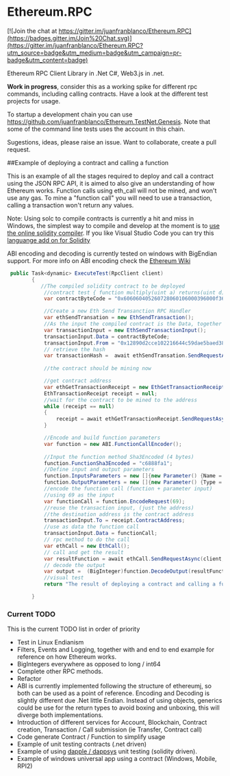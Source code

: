 # Ethereum.RPC

[![Join the chat at https://gitter.im/juanfranblanco/Ethereum.RPC](https://badges.gitter.im/Join%20Chat.svg)](https://gitter.im/juanfranblanco/Ethereum.RPC?utm_source=badge&utm_medium=badge&utm_campaign=pr-badge&utm_content=badge)

Ethereum RPC Client Library in .Net C#, Web3.js in .net.

**Work in progress**, consider this as a working spike for different rpc commands, including calling contracts. Have a look at the different test projects for usage. 

To startup a development chain you can use https://github.com/juanfranblanco/Ethereum.TestNet.Genesis. Note that some of the command line tests uses the account in this chain.

Sugestions, ideas, please raise an issue. Want to collaborate, create a pull request.

##Example of deploying a contract and calling a function

This is an example of all the stages required to deploy and call a contract using the JSON RPC API, it is aimed to also give an understanding of how Ethereum works. Function calls using eth_call will not be mined, and won't use any gas. To mine a "function call" you will need to use a transaction, calling a transaction won't return any values.

Note: Using solc to compile contracts is currently a hit and miss in Windows, the simplest way to compile and develop at the moment is to [use the online solidity compiler](https://chriseth.github.io/browser-solidity/). If you like Visual Studio Code you can try this [languange add on for Solidity](https://marketplace.visualstudio.com/items/JuanBlanco.solidity)

ABI encoding and decoding is currently tested on windows with BigEndian support. For more info on ABI encoding check the [Ethereum Wiki](https://github.com/ethereum/wiki/wiki/Ethereum-Contract-ABI) 



```csharp
 public Task<dynamic> ExecuteTest(RpcClient client)
        {
           //The compiled solidity contract to be deployed
            //contract test { function multiply(uint a) returns(uint d) { return a * 7; } }
            var contractByteCode = "0x606060405260728060106000396000f360606040526000357c010000000000000000000000000000000000000000000000000000000090048063c6888fa1146037576035565b005b604b60048080359060200190919050506061565b6040518082815260200191505060405180910390f35b6000600782029050606d565b91905056";

            //Create a new Eth Send Transanction RPC Handler
            var ethSendTransation = new EthSendTransaction();
            //As the input the compiled contract is the Data, together with our address
            var transactionInput = new EthSendTransactionInput();
            transactionInput.Data = contractByteCode;
            transactionInput.From = "0x12890d2cce102216644c59dae5baed380d84830c";
            // retrieve the hash
            var transactionHash =  await ethSendTransation.SendRequestAsync(client, transactionInput);
            
            //the contract should be mining now

            //get contract address 
            var ethGetTransactionReceipt = new EthGetTransactionReceipt();
            EthTransactionReceipt receipt = null;
            //wait for the contract to be mined to the address
            while (receipt == null)
            {
                receipt = await ethGetTransactionReceipt.SendRequestAsync(client, transactionHash);
            }

            //Encode and build function parameters 
            var function = new ABI.FunctionCallEncoder();
            
            //Input the function method Sha3Encoded (4 bytes) 
            function.FunctionSha3Encoded = "c6888fa1";
            //Define input and output parameters
            function.InputsParameters = new []{new Parameter() {Name = "a", Type = ABIType.CreateABIType("uint")}};
            function.OutputParameters = new []{new Parameter() {Type = ABIType.CreateABIType("uint")}};
            //encode the function call (function + parameter input)
            //using 69 as the input
            var functionCall = function.EncodeRequest(69);
            //reuse the transaction input, (just the address) 
            //the destination address is the contract address
            transactionInput.To = receipt.ContractAddress;
            //use as data the function call
            transactionInput.Data = functionCall;
            // rpc method to do the call
            var ethCall = new EthCall();
            // call and get the result
            var resultFunction = await ethCall.SendRequestAsync(client, transactionInput);
            // decode the output
            var output =  (BigInteger)function.DecodeOutput(resultFunction)[0].Result;
            //visual test 
            return "The result of deploying a contract and calling a function to multiply 7 by 69 is: " + (int)output  + " and should be 483";

        }
```

### Current TODO
This is the current TODO list in order of priority 
* Test in Linux Endianism
* Filters, Events and Logging, together with and end to end example for reference on how Ethereum works.
* BigIntegers everywhere as opposed to long / int64
* Complete other RPC methods.
* Refactor 
* ABI is currently implemented following the structure of ethereumj, so both can be used as a point of reference. Encoding and Decoding is slightly different due .Net little Endian. Instead of using objects, generics could be use for the return types to avoid boxing and unboxing, this will diverge both implementations.
* Introduction of different services for Account, Blockchain, Contract creation, Transaction / Call submission (ie Transfer, Contract call)
* Code generate Contract / Function to simplify usage 
* Example of unit testing contracts (.net driven)
* Example of using [dapple / dappsys](https://github.com/NexusDevelopment/dapple) unit testing (solidity driven).
* Example of windows universal app using a contract (Windows, Mobile, RPI2)
